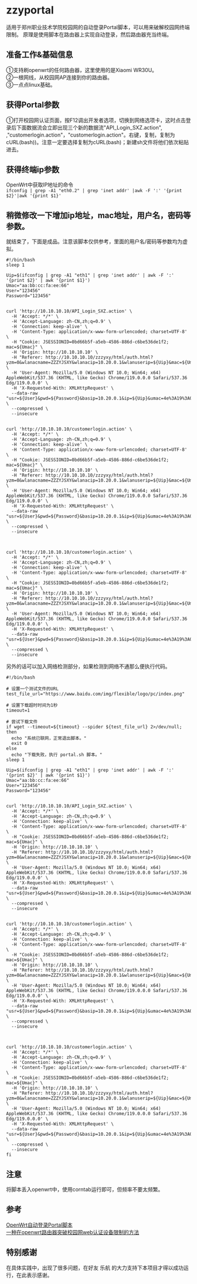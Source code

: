 # zzyportal
适用于郑州职业技术学院校园网的自动登录Portal脚本，可以用来破解校园网终端限制。
原理是使用脚本在路由器上实现自动登录，然后路由器充当终端。

## 准备工作&基础信息
①支持刷openwrt的任何路由器，这里使用的是Xiaomi WR30U。  
②一根网线，从校园网AP连接到你的路由器。  
③一点点linux基础。  

## 获得Portal参数
①打开校园网认证页面，按F12调出开发者选项，切换到网络选项卡，这时点击登录后下面数据流会立即出现三个新的数据流"API_Login_SXZ.action",
,"customerlogin.action"，"customerlogin.action"。右键，复制，复制为cURL(bash))。注意一定要选择复制为cURL(bash)；新建sh文件将他们依次粘贴进去。
## 获得终端ip参数
OpenWrt中获取IP地址的命令  
```ifconfig | grep -A1 "eth0.2" | grep 'inet addr' |awk -F ':' '{print $2}'|awk '{print $1}'```
## 稍微修改一下增加ip地址，mac地址，用户名，密码等参数。
就结束了，下面是成品。注意该脚本仅供参考，里面的用户名/密码等参数均为虚拟。  
```
#!/bin/bash
sleep 1

Uip=$(ifconfig | grep -A1 "eth1" | grep 'inet addr' | awk -F ':' '{print $2}' | awk '{print $1}')
Umac="aa:bb:cc:fa:ee:66"
User="123456"
Password="123456"


curl 'http://10.10.10.10/API_Login_SXZ.action' \
  -H 'Accept: */*' \
  -H 'Accept-Language: zh-CN,zh;q=0.9' \
  -H 'Connection: keep-alive' \
  -H 'Content-Type: application/x-www-form-urlencoded; charset=UTF-8' \
  -H "Cookie: JSESSIONID=0bd66b5f-a5eb-4586-886d-c6be536de1f2; mac=${Umac}" \
  -H 'Origin: http://10.10.10.10' \
  -H "Referer: http://10.10.10.10/zzzyxy/html/auth.html?yzm=0&wlanacname=ZZZYJSXY&wlanacip=10.20.0.1&wlanuserip=${Uip}&mac=${Umac}&url=" \
  -H 'User-Agent: Mozilla/5.0 (Windows NT 10.0; Win64; x64) AppleWebKit/537.36 (KHTML, like Gecko) Chrome/119.0.0.0 Safari/537.36 Edg/119.0.0.0' \
  -H 'X-Requested-With: XMLHttpRequest' \
  --data-raw "usr=${User}&pwd=${Password}&basip=10.20.0.1&ip=${Uip}&umac=4e%3A19%3A04%3A42%3Aa1%3Aaf&apmac=&ssid=&sn=%E9%83%91%E5%B7%9E%E8%81%8C%E4%B8%9A%E6%8A%80%E6%9C%AF%E5%AD%A6%E9%99%A2" \
  --compressed \
  --insecure


curl 'http://10.10.10.10/customerlogin.action' \
  -H 'Accept: */*' \
  -H 'Accept-Language: zh-CN,zh;q=0.9' \
  -H 'Connection: keep-alive' \
  -H 'Content-Type: application/x-www-form-urlencoded; charset=UTF-8' \
  -H "Cookie: JSESSIONID=0bd66b5f-a5eb-4586-886d-c6be536de1f2; mac=${Umac}" \
  -H 'Origin: http://10.10.10.10' \
  -H "Referer: http://10.10.10.10/zzzyxy/html/auth.html?yzm=0&wlanacname=ZZZYJSXY&wlanacip=10.20.0.1&wlanuserip=${Uip}&mac=${Umac}&url=" \
  -H 'User-Agent: Mozilla/5.0 (Windows NT 10.0; Win64; x64) AppleWebKit/537.36 (KHTML, like Gecko) Chrome/119.0.0.0 Safari/537.36 Edg/119.0.0.0' \
  -H 'X-Requested-With: XMLHttpRequest' \
  --data-raw "usr=${User}&pwd=${Password}&basip=10.20.0.1&ip=${Uip}&umac=4e%3A19%3A04%3A42%3Aa1%3Aaf&apmac=&ssid=&sn=%E9%83%91%E5%B7%9E%E8%81%8C%E4%B8%9A%E6%8A%80%E6%9C%AF%E5%AD%A6%E9%99%A2" \
  --compressed \
  --insecure



curl 'http://10.10.10.10/customerlogin.action' \
  -H 'Accept: */*' \
  -H 'Accept-Language: zh-CN,zh;q=0.9' \
  -H 'Connection: keep-alive' \
  -H 'Content-Type: application/x-www-form-urlencoded; charset=UTF-8' \
  -H "Cookie: JSESSIONID=0bd66b5f-a5eb-4586-886d-c6be536de1f2; mac=${Umac}" \
  -H 'Origin: http://10.10.10.10' \
  -H "Referer: http://10.10.10.10/zzzyxy/html/auth.html?yzm=0&wlanacname=ZZZYJSXY&wlanacip=10.20.0.1&wlanuserip=${Uip}&mac=${Umac}&url=" \
  -H 'User-Agent: Mozilla/5.0 (Windows NT 10.0; Win64; x64) AppleWebKit/537.36 (KHTML, like Gecko) Chrome/119.0.0.0 Safari/537.36 Edg/119.0.0.0' \
  -H 'X-Requested-With: XMLHttpRequest' \
  --data-raw "usr=${User}&pwd=${Password}&basip=10.20.0.1&ip=${Uip}&umac=4e%3A19%3A04%3A42%3Aa1%3Aaf&apmac=&ssid=&sn=%E9%83%91%E5%B7%9E%E8%81%8C%E4%B8%9A%E6%8A%80%E6%9C%AF%E5%AD%A6%E9%99%A2" \
  --compressed \
  --insecure
```
另外的话可以加入网络检测部分，如果检测到网络不通那么便执行代码。
```
#!/bin/bash

# 设置一个测试文件的URL
test_file_url="https://www.baidu.com/img/flexible/logo/pc/index.png"

# 设置下载超时时间为1秒
timeout=1

# 尝试下载文件
if wget --timeout=${timeout} --spider ${test_file_url} 2>/dev/null; then
  echo "系统已联网，正常退出脚本。"
  exit 0
else
  echo "下载失败，执行 portal.sh 脚本。"
sleep 1

Uip=$(ifconfig | grep -A1 "eth1" | grep 'inet addr' | awk -F ':' '{print $2}' | awk '{print $1}')
Umac="aa:bb:cc:fa:ee:66"
User="123456"
Password="123456"


curl 'http://10.10.10.10/API_Login_SXZ.action' \
  -H 'Accept: */*' \
  -H 'Accept-Language: zh-CN,zh;q=0.9' \
  -H 'Connection: keep-alive' \
  -H 'Content-Type: application/x-www-form-urlencoded; charset=UTF-8' \
  -H "Cookie: JSESSIONID=0bd66b5f-a5eb-4586-886d-c6be536de1f2; mac=${Umac}" \
  -H 'Origin: http://10.10.10.10' \
  -H "Referer: http://10.10.10.10/zzzyxy/html/auth.html?yzm=0&wlanacname=ZZZYJSXY&wlanacip=10.20.0.1&wlanuserip=${Uip}&mac=${Umac}&url=" \
  -H 'User-Agent: Mozilla/5.0 (Windows NT 10.0; Win64; x64) AppleWebKit/537.36 (KHTML, like Gecko) Chrome/119.0.0.0 Safari/537.36 Edg/119.0.0.0' \
  -H 'X-Requested-With: XMLHttpRequest' \
  --data-raw "usr=${User}&pwd=${Password}&basip=10.20.0.1&ip=${Uip}&umac=4e%3A19%3A04%3A42%3Aa1%3Aaf&apmac=&ssid=&sn=%E9%83%91%E5%B7%9E%E8%81%8C%E4%B8%9A%E6%8A%80%E6%9C%AF%E5%AD%A6%E9%99%A2" \
  --compressed \
  --insecure


curl 'http://10.10.10.10/customerlogin.action' \
  -H 'Accept: */*' \
  -H 'Accept-Language: zh-CN,zh;q=0.9' \
  -H 'Connection: keep-alive' \
  -H 'Content-Type: application/x-www-form-urlencoded; charset=UTF-8' \
  -H "Cookie: JSESSIONID=0bd66b5f-a5eb-4586-886d-c6be536de1f2; mac=${Umac}" \
  -H 'Origin: http://10.10.10.10' \
  -H "Referer: http://10.10.10.10/zzzyxy/html/auth.html?yzm=0&wlanacname=ZZZYJSXY&wlanacip=10.20.0.1&wlanuserip=${Uip}&mac=${Umac}&url=" \
  -H 'User-Agent: Mozilla/5.0 (Windows NT 10.0; Win64; x64) AppleWebKit/537.36 (KHTML, like Gecko) Chrome/119.0.0.0 Safari/537.36 Edg/119.0.0.0' \
  -H 'X-Requested-With: XMLHttpRequest' \
  --data-raw "usr=${User}&pwd=${Password}&basip=10.20.0.1&ip=${Uip}&umac=4e%3A19%3A04%3A42%3Aa1%3Aaf&apmac=&ssid=&sn=%E9%83%91%E5%B7%9E%E8%81%8C%E4%B8%9A%E6%8A%80%E6%9C%AF%E5%AD%A6%E9%99%A2" \
  --compressed \
  --insecure



curl 'http://10.10.10.10/customerlogin.action' \
  -H 'Accept: */*' \
  -H 'Accept-Language: zh-CN,zh;q=0.9' \
  -H 'Connection: keep-alive' \
  -H 'Content-Type: application/x-www-form-urlencoded; charset=UTF-8' \
  -H "Cookie: JSESSIONID=0bd66b5f-a5eb-4586-886d-c6be536de1f2; mac=${Umac}" \
  -H 'Origin: http://10.10.10.10' \
  -H "Referer: http://10.10.10.10/zzzyxy/html/auth.html?yzm=0&wlanacname=ZZZYJSXY&wlanacip=10.20.0.1&wlanuserip=${Uip}&mac=${Umac}&url=" \
  -H 'User-Agent: Mozilla/5.0 (Windows NT 10.0; Win64; x64) AppleWebKit/537.36 (KHTML, like Gecko) Chrome/119.0.0.0 Safari/537.36 Edg/119.0.0.0' \
  -H 'X-Requested-With: XMLHttpRequest' \
  --data-raw "usr=${User}&pwd=${Password}&basip=10.20.0.1&ip=${Uip}&umac=4e%3A19%3A04%3A42%3Aa1%3Aaf&apmac=&ssid=&sn=%E9%83%91%E5%B7%9E%E8%81%8C%E4%B8%9A%E6%8A%80%E6%9C%AF%E5%AD%A6%E9%99%A2" \
  --compressed \
  --insecure
fi
```
 
## 注意
将脚本丢入openwrt中，使用corntab运行即可，但频率不要太频繁。
## 参考
[OpenWrt自动登录Portal脚本](https://www.cnblogs.com/lxnchan/p/14988207.html)   
[一种在openwrt路由器突破校园网web认证设备限制的方法](https://blog.csdn.net/liberal_wind/article/details/89882777)
## 特别感谢
在具体实践中，出现了很多问题，在好友 乐航 的大力支持下本项目才得以成功运行，在此表示感谢。  
